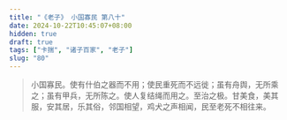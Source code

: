 ```yaml
---
title: "《老子》 小国寡民 第八十"
date: 2024-10-22T10:45:07+08:00
hidden: true
draft: true
tags: ["卡揣", "诸子百家", "老子"]
slug: "80"
---
```


> 小国寡民。使有什伯之器而不用；使民重死而不远徙；虽有舟舆，无所乘之；虽有甲兵，无所陈之。使人复结绳而用之。至治之极。甘美食，美其服，安其居，乐其俗，邻国相望，鸡犬之声相闻，民至老死不相往来。